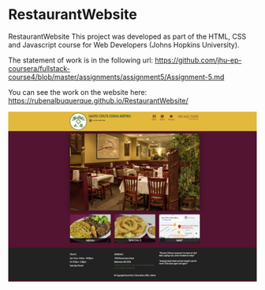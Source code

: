 # RestaurantWebsite


RestaurantWebsite This project was developed as part of the HTML, CSS and Javascript course for Web Developers (Johns Hopkins University). 

The statement of work is in the following url: 
https://github.com/jhu-ep-coursera/fullstack-course4/blob/master/assignments/assignment5/Assignment-5.md 

You can see the work on the website here: https://rubenalbuquerque.github.io/RestaurantWebsite/


![Alt text](https://github.com/rubenAlbuquerque/RestaurantWebsite/blob/main/restauranteW2.PNG)

